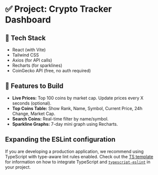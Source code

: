 # ✅ Project: Crypto Tracker Dashboard

## 🔧 Tech Stack
- React (with Vite)
- Tailwind CSS
- Axios (for API calls)
- Recharts (for sparklines)
- CoinGecko API (free, no auth required)

## 🧩 Features to Build
- **Live Prices:** Top 100 coins by market cap. Update prices every X seconds (optional).
- **Top Coins Table:** Show Rank, Name, Symbol, Current Price, 24h Change, Market Cap.
- **Search Coins:** Real-time filter by name/symbol.
- **Sparkline Graphs:** 7-day mini graph using Recharts.

## Expanding the ESLint configuration

If you are developing a production application, we recommend using TypeScript with type-aware lint rules enabled. Check out the [TS template](https://github.com/vitejs/vite/tree/main/packages/create-vite/template-react-ts) for information on how to integrate TypeScript and [`typescript-eslint`](https://typescript-eslint.io) in your project.
